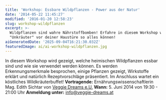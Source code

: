 ```yaml
---
title: 'Workshop: Essbare Wildpflanzen - Power aus der Natur'
date: '2014-05-22 11:45:27'
modified: '2016-01-20 12:58:23'
slug: workshop-wildpflanzen
excerpt: >-
  Wildpflanzen sind wahre Nährstoffbomben! Erfahre in diesem Workshop was die
  "Unkräuter" vor deiner Haustüre so alles können!
aiGeneratedDate: '2025-09-04T16:21:30.032Z'
featuredImage: ai/ai-workshop-wildpflanzen.jpg
---
```


In diesem Workshop wird gezeigt, welche heimischen Wildpflanzen essbar sind und wie sie verwendet werden können. Es werden Erkennungsmerkmale besprochen, einige Pflanzen gezeigt, Wirkstoffe erklärt und natürlich Rezeptvorschläge präsentiert. Im Anschluss wartet ein köstliches Wildkräuterbuffet! **Vortragende:** Ernährungswissenschaftlerin Mag. Edith Sichtar von [Veggie Dreams e.U.](http://www.veggie-dreams.at) **Wann:** 5. Juni 2014 von 19:30 - 21:00 Uhr **Anmeldung unter:** info@veggie-dreams.at
